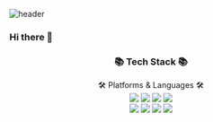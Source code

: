 ![header](https://capsule-render.vercel.app/api?type=Waving&color=59d4d3&height=170&section=header&text=Yujin's&nbsp;Github&fontSize=40)

### Hi there 👋

### <p align="center">📚 Tech Stack 📚</p>

<p align="center">
  🛠️ Platforms & Languages 🛠️
  <br>
	<img src="https://img.shields.io/badge/Python-3776AB?style=flat&logo=Python&logoColor=white" />
  <img src="https://img.shields.io/badge/C-A8B9CC?style=flat&logo=C&logoColor=white" />
  <img src="https://img.shields.io/badge/C++-00599C?style=flat&logo=C++&logoColor=white" />
  <img src="https://img.shields.io/badge/Kotlin-7F52FF?style=flat&logo=Kotlin&logoColor=white" />
  <br>
  <img src="https://img.shields.io/badge/MySQL-4479A1?style=flat&logo=MySQL&logoColor=white" />
  <img src="https://img.shields.io/badge/Firebase-FFCA28?style=flat&logo=Firebase&logoColor=white" />
  <img src="https://img.shields.io/badge/Android Studio-3DDC84?style=flat&logo=Android Studio&logoColor=white" />

  
  <img src="https://img.shields.io/badge/Tableau-E97627?style=flat&logo=Tableau&logoColor=white" />
</p>

<!--
**yujinkimmn/yujinkimmn** is a ✨ _special_ ✨ repository because its `README.md` (this file) appears on your GitHub profile.

Here are some ideas to get you started:

- 🔭 I’m currently working on ...
- 🌱 I’m currently learning ...
- 👯 I’m looking to collaborate on ...
- 🤔 I’m looking for help with ...
- 💬 Ask me about ...
- 📫 How to reach me: ...
- 😄 Pronouns: ...
- ⚡ Fun fact: ...
-->
